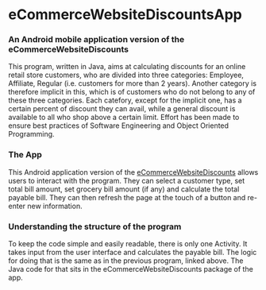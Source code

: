 # eCommerceWebsiteDiscountsApp

### An Android mobile application version of the eCommerceWebsiteDiscounts  

This program, written in Java, aims at calculating discounts for an online retail store customers, who are divided into three categories: Employee, Affiliate, Regular (i.e. customers for more than 2 years). Another category is therefore implicit in this, which is of customers who do not belong to any of these three categories. Each catefory, except for the implicit one, has a certain percent of discount they can avail, while a general discount is available to all who shop above a certain limit. Effort has been made to ensure best practices of Software Engineering and Object Oriented Programming.

### The App  

This Android application version of the [eCommerceWebsiteDiscounts](https://github.com/FaizanHZaidi/eCommerceWebsiteDiscounts/blob/master/README.md "eCommerceWebsiteDiscounts") allows users to interact with the program. They can select a customer type, set total bill amount, set grocery bill amount (if any) and calculate the total payable bill. They can then refresh the page at the touch of a button and re-enter new information.

### Understanding the structure of the program  

To keep the code simple and easily readable, there is only one Activity. It takes input from the user interface and calculates the payable bill. The logic for doing that is the same as in the previous program, linked above. The Java code for that sits in the eCommerceWebsiteDiscounts package of the app. 
